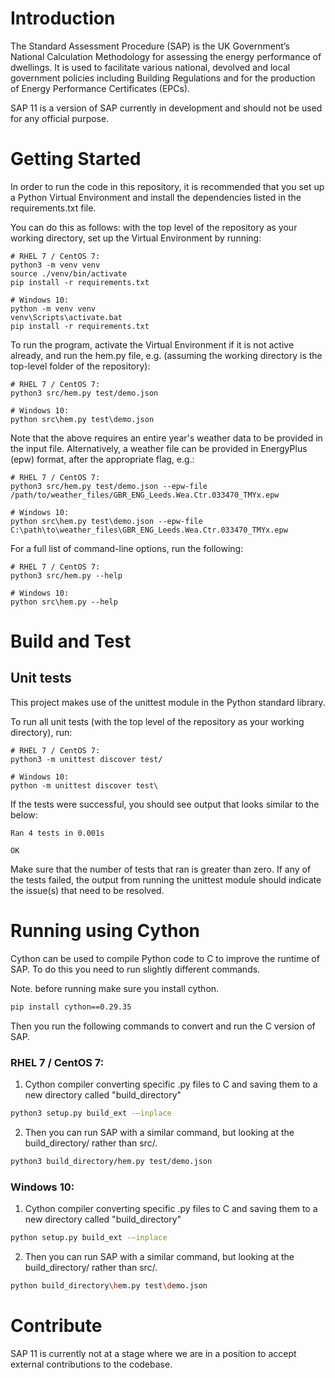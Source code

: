 # Introduction 
The Standard Assessment Procedure (SAP) is the UK Government’s National Calculation Methodology 
for assessing the energy performance of dwellings. It is used to facilitate various national, 
devolved and local government policies including Building Regulations and for the production of 
Energy Performance Certificates (EPCs).

SAP 11 is a version of SAP currently in development and should not be used for any official purpose.

# Getting Started
In order to run the code in this repository, it is recommended that you set up a Python Virtual
Environment and install the dependencies listed in the requirements.txt file.

You can do this as follows: with the top level of the repository as your working directory, set up
the Virtual Environment by running:

	# RHEL 7 / CentOS 7:
	python3 -m venv venv
	source ./venv/bin/activate
	pip install -r requirements.txt

	# Windows 10:
	python -m venv venv
	venv\Scripts\activate.bat
	pip install -r requirements.txt

To run the program, activate the Virtual Environment if it is not active already, and run the hem.py
file, e.g. (assuming the working directory is the top-level folder of the repository):

	# RHEL 7 / CentOS 7:
	python3 src/hem.py test/demo.json

	# Windows 10:
	python src\hem.py test\demo.json

Note that the above requires an entire year's weather data to be provided in the input file.
Alternatively, a weather file can be provided in EnergyPlus (epw) format, after the appropriate
flag, e.g.:

	# RHEL 7 / CentOS 7:
	python3 src/hem.py test/demo.json --epw-file /path/to/weather_files/GBR_ENG_Leeds.Wea.Ctr.033470_TMYx.epw

	# Windows 10:
	python src\hem.py test\demo.json --epw-file C:\path\to\weather_files\GBR_ENG_Leeds.Wea.Ctr.033470_TMYx.epw

For a full list of command-line options, run the following:

	# RHEL 7 / CentOS 7:
	python3 src/hem.py --help

	# Windows 10:
	python src\hem.py --help


# Build and Test
## Unit tests
This project makes use of the unittest module in the Python standard library.

To run all unit tests (with the top level of the repository as your working directory), run:

	# RHEL 7 / CentOS 7:
	python3 -m unittest discover test/
	
	# Windows 10:
	python -m unittest discover test\

If the tests were successful, you should see output that looks similar to the below:

	Ran 4 tests in 0.001s
	
	OK

Make sure that the number of tests that ran is greater than zero. If any of the tests failed, the
output from running the unittest module should indicate the issue(s) that need to be resolved.

# Running using Cython
Cython can be used to compile Python code to C to improve the runtime of SAP. To do this you need to run slightly different commands.

Note. before running make sure you install cython.
```bash
pip install cython==0.29.35
```

Then you run the following commands to convert and run the C version of SAP.

### RHEL 7 / CentOS 7:
1. Cython compiler converting specific .py files to C and saving them to a new directory called "build_directory"
```bash
python3 setup.py build_ext -–inplace
``````

2. Then you can run SAP with a similar command, but looking at the build_directory/ rather than src/.
```bash
python3 build_directory/hem.py test/demo.json
```
	
### Windows 10:
1. Cython compiler converting specific .py files to C and saving them to a new directory called "build_directory"
```bash
python setup.py build_ext -–inplace
```
	
2. Then you can run SAP with a similar command, but looking at the build_directory/ rather than src/.
```bash
python build_directory\hem.py test\demo.json
```


# Contribute
SAP 11 is currently not at a stage where we are in a position to accept external contributions 
to the codebase.
